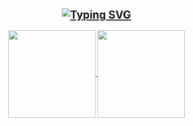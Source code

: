 <a align="center" href="https://github.com/rai-pramana">
  <h2 align="center">
    <img src="https://readme-typing-svg.herokuapp.com?font=Noto+Sans+Japanese&weight=900&size=28&pause=1000&color=FFD95B&center=true&random=false&width=435&lines=Rai+Pramana's+GitHub+Stats;%E3%83%A9%E3%82%A4%E3%83%BB%E3%83%97%E3%83%A9%E3%83%9E%E3%83%8A%E3%81%AEGitHub%E7%B5%B1%E8%A8%88" alt="Typing SVG" />
  </h2>
  <div align=center>
    <img height=172 align="center" src="https://github-readme-stats-eight-theta.vercel.app/api?username=rai-pramana&show_icons=true&theme=great-gatsby&bg_color=00000000&include_all_commits=true&count_private=true&hide_title=true"/>
    <img height=172 align="center" src="https://github-readme-stats-eight-theta.vercel.app/api/top-langs/?username=rai-pramana&layout=compact&langs_count=8&theme=great-gatsby&bg_color=00000000"/>
  </div>
</a>
